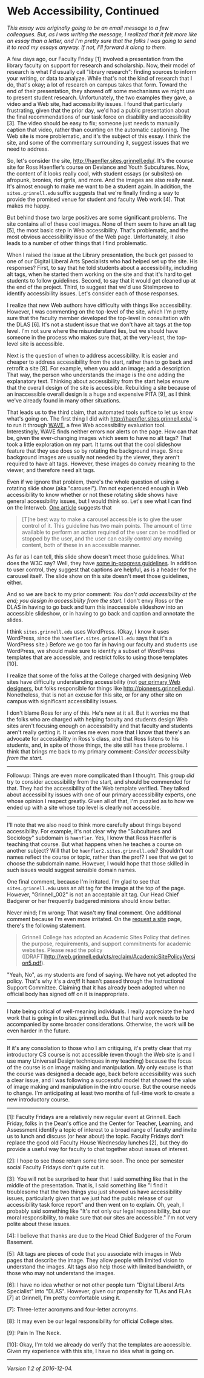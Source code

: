 Web Accessibility, Continued
============================

*This essay was originally going to be an email message to a few
colleagues.  But, as I was writing the message, I realized that it felt
more like an essay than a letter, and I'm pretty sure that the folks I
was going to send it to read my essays anyway.  If not, I'll forward it
along to them.*

A few days ago, our Faculty Friday [1] involved a presentation from the
library faculty on support for research and scholarship.  Now, their
model of research is what I'd usually call "library research": finding
sources to inform your writing, or data to analyze.  While that's not the
kind of research that I do, that's okay; a lot of research on campus takes
that form.  Toward the end of their presentation, they showed off some
mechanisms we might use to present student research.  Unfortunately, the
two examples they gave, a video and a Web site, had accessibility
issues.  I found that particularly frustrating, given that the prior
day, we'd had a public presentation about the final recommendations of
our task force on disability and accessibility [3].  The video should
be easy to fix; someone just needs to manually caption that video,
rather than counting on the automatic captioning.  The Web site is more
problematic, and it's the subject of this essay.  I think the site, and
some of the commentary surrounding it, suggest issues that we need to
address.

So, let's consider the site, <http://haenfler.sites.grinnell.edu/>.
It's the course site for Ross Haenfler‘s course on Deviance and Youth
Subcultures.  Now, the content of it looks really cool, with student
essays (or subsites) on afropunk, bronies, riot grrls, and more.  And the
images are also really neat.  It's almost enough to make me want to be
a student again.  In addition, the `sites.grinnell.edu` suffix suggests
that we're finally finding a way to provide the promised venue for
student and faculty Web work [4].  That makes me happy.

But behind those two large positives are some significant problems.  The
site contains all of these cool images.  None of them seem to have an alt
tag [5], the most basic step in Web accessibility.  That's problematic,
and the most obvious accessibility issue of the Web page.  Unfortunately,
it also leads to a number of other things that I find problematic.

When I raised the issue at the Library presentation, the buck got passed
to one of our Digital Liberal Arts Specialists who had helped set up
the site.  His responses?  First, to say that he told students about a
accessibility, including alt tags, when he started them working on the
site and that it's hard to get students to follow guidelines.  Second,
to say that it would get cleaned up at the end of the project.  Third,
to suggest that we'd use SiteImprove to identify accessibility issues.
Let's consider each of those responses.

I realize that new Web authors have difficulty with things like
accessibility.  However, I was commenting on the top-level of the site,
which I'm pretty sure that the faculty member developed the top-level in
consultation with the DLAS [6].  It's not a student issue that we don't
have alt tags at the top level.  I'm not sure where the misunderstand
lies, but we should have someone in the process who makes sure that,
at the very-least, the top-level site is accessible.

Next is the question of when to address accessibility.  It is easier
and cheaper to address accessibility from the start, rather than to go
back and retrofit a site [8].  For example, when you add an image; add
a description.  That way, the person who understands the image is the
one adding the explanatory text.  Thinking about accessibility from the
start helps ensure that the overall design of the site is accessible.
Rebuilding a site because of an inaccessible overall design is a huge
and expensive PITA [9], as I think we've already found in many other
situations.

That leads us to the third claim, that automated tools
suffice to let us know what's going on.  The first thing I did
with <http://haenfler.sites.grinnell.edu/> is to run it through
[WAVE](http://wave.webaim.org/), a free Web accessibility evaluation tool.
Interestingly, WAVE finds neither errors nor alerts on the page.  How can
that be, given the ever-changing images which seem to have no alt tags?
That took a little exploration on my part.  It turns out that the cool
slideshow feature that they use does so by rotating the background image.
Since background images are usually not needed by the viewer, they aren't
required to have alt tags.  However, these images do convey meaning to
the viewer, and therefore need alt tags.  

Even if we ignore that problem, there's the whole question
of using a rotating slide show (aka "carousel").  I'm not
experienced enough in Web accessibility to know whether or not
these rotating slide shows have general accessibility issues,
but I would think so.  Let's see what I can find on the Interweb.  [One
article](http://www.accessiq.org/create/content/carousels-and-slideshows-accessibility-for-developers)
suggests that

>  [T]he best way to make a carousel accessible is to give the user control of it. This guideline has two main points. The amount of time available to perform an action required of the user can be modified or stopped by the user, and the user can easily control any moving content, both of these in an accessible manner.

As far as I can tell, this slide show doesn't meet those guidelines.
What does the W3C say?  Well, they have [some in-progress
guidelines](https://www.w3.org/WAI/EO/Drafts/tutorials/sliders/).
In addition to user control, they suggest that captions are helpful,
as is a header for the carousel itself.  The slide show on this site
doesn't meet those guidelines, either.

And so we are back to my prior comment: *You don't add accessibility at
the end; you design in accessibility from the start.*  I don't envy Ross
or the DLAS in having to go back and turn this inaccessible slideshow
into an accessible slideshow, or in having to go back and caption and
annotate the slides.  

I think `sites.grinnell.edu` uses WordPress.  (Okay, I know it uses WordPress,
since the `haenfler.sites.grinnell.edu` says that it's a WordPress site.)
Before we go too far in having our faculty and students use WordPress, we
should make sure to identify a subset of WordPress templates that are
accessible, and restrict folks to using those templates [10].  

I realize that some of the folks at the College charged with designing
Web sites have difficulty understanding accessibility (not [our primary
Web designers](anderson-dralus.html), but folks responsible for things
like <http://pioneers.grinnell.edu>).  Nonetheless, that is not an
excuse for this site, or for any other site on campus with significant
accessibility issues.

I don't blame Ross for any of this.  He's new at it all.  But it worries
me that the folks who are charged with helping faculty and students design
Web sites aren't focusing enough on accessibility and that faculty and
students aren't really getting it.  It worries me even more that I know
that there's an advocate for accessibility in Ross's class, and that Ross
listens to his students, and, in spite of those things, the site still
has these problems.  I think that brings me back to my primary comment:
*Consider accessibility from the start.*  

---

Followup: Things are even more complicated than I thought.  This group
*did* try to consider accessibility from the start, and should be
commended for that.  They had the accessibility of the Web template
verified.  They talked about accessibility issues with one of our primary
accessibility experts, one whose opinion I respect greatly.  Given all
of that, I'm puzzled as to how we ended up with a site whose top level
is clearly not accessible.

---

I'll note that we also need to think more carefully about things beyond
accessibility.  For example, it's not clear why the "Subcultures and
Sociology" subdomain is `haenfler`.  Yes, I know that Ross Haenfler
is teaching that course.  But what happens when he teaches a course
on another subject?  Will that be `haenfler2.sites.grinnell.edu`?
Shouldn't our names reflect the course or topic, rather than the prof?
I see that we get to choose the subdomain name.  However, I would hope
that those skilled in such issues would suggest sensible domain names.

One final comment, because I'm irritated.  I'm glad to see that
`sites.grinnell.edu` uses an alt tag for the image at the top of the page.
However, "Grinnell_002" is not an acceptable alt tag.  Our Head Chief
Badgerer or her frequently badgered minions should know better.

Never mind; I'm wrong: That wasn't my final comment.  One additional
comment because I'm even more irritated.  On the [request a
site](http://sites.grinnell.edu/request/) page, there's the following
statement.

> Grinnell College has adopted an Academic Sites Policy that defines
the purpose, requirements, and support commitments for academic
websites. Please read the policy ([DRAFT]<http://web.grinnell.edu/cts/reclaim/AcademicSitePolicyVersion5.pdf>).

"Yeah, No", as my students are fond of saying.  We have not yet
adopted the policy.  That's why it's a *draft*!  It hasn't passed
through the Instructional Support Committee.  Claiming that it has
already been adopted when no official body has signed off on it is
inappropriate.

---

I hate being critical of well-meaning individuals.  I really appreciate
the hard work that is going in to sites.grinnell.edu.  But that hard
work needs to be accompanied by some broader considerations.  Otherwise,
the work will be even harder in the future.

---

If it's any consolation to those who I am critiquing, it's pretty clear
that my introductory CS course is not accessible (even though the Web
site is and I use many Universal Design techniques in my teaching)
because the focus of the course is on image making and manipulation.
My only excuse is that the course was designed a decade ago, back before
accessibility was such a clear issue, and I was following a successful
model that showed the value of image making and manipulation in the
intro course.  But the course needs to change.  I'm anticipating at
least two months of full-time work to create a new introductory course.

---

[1]: Faculty Fridays are a relatively new regular event at Grinnell.
Each Friday, folks in the Dean's office and the Center for Teacher,
Learning, and Assessment identify a topic of interest to a broad range
of faculty and invite us to lunch and discuss (or hear about) the topic.
Faculty Fridays don't replace the good old Faculty House Wednesday lunches
[2], but they do provide a useful way for faculty to chat together about
issues of interest.

[2]: I hope to see those return some time soon.  The once per semester
social Faculty Fridays don't quite cut it.

[3]: You will not be surprised to hear that I said something like that
in the middle of the presentation.  That is, I said something like "I find
it troublesome that the two things you just showed us have accessibility
issues, particularly given that we just had the public release of our
accessibility task force report" and then went on to explain.  Oh, yeah,
I probably said something like "It's not only our legal responsibility,
but our moral responsibility, to make sure that our sites are accessible."
I'm not very polite about these issues.

[4]: I believe that thanks are due to the Head Chief Badgerer of the
Forum Basement.

[5]: Alt tags are pieces of code that you associate with images in Web 
pages that describe the image.  They allow people with limited vision
to understand the images.  Alt tags also help those with limited
bandwidth, or those who may not understand the images.

[6]: I have no idea whether or not other people turn "Digital Liberal
Arts Specialist" into "DLAS".  However, given our propensity for
TLAs and FLAs [7] at Grinnell, I'm pretty comfortable using it.

[7]: Three-letter acronyms and four-letter acronyms.

[8]: It may even be our legal responsibility for official College sites.

[9]: Pain In The Neck.

[10]: Okay, I'm told we already do verify that the templates are
accessible.  Given my experience with this site, I have no idea what
is going on.


---

*Version 1.2 of 2016-12-04.*

